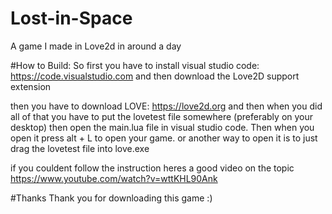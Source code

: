 # Lost-in-Space
A game I made in Love2d in around a day

#How to Build:
So first you have to install visual studio code: https://code.visualstudio.com and then download the Love2D support extension

then you have to download LOVE: https://love2d.org and then when you did all of that you have to put the lovetest file somewhere (preferably on your desktop) then open the main.lua file in visual studio code. Then when you open it press alt + L to open your game. or another way to open it is to just drag the lovetest file into love.exe

if you couldent follow the instruction heres a good video on the topic https://www.youtube.com/watch?v=wttKHL90Ank

#Thanks
Thank you for downloading this game :)
